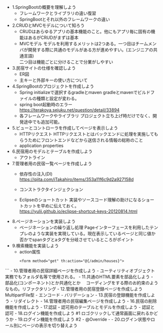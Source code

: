 - 1.SpringBootの概要を理解しよう
  - フレームワークとライブラリの違い復習
  - SpringBootとそれ以外のフレームワークの違い
- 2.CRUDとMVCモデルについて知ろう
  - CRUDはあらゆるアプリの基本機能のこと。他にもアプリ毎に固有の機能はあるがCRUDがまずは基本
  - MVCモデル
    モデルを利用するメリットは2つある。一つ目はチームメンバが開発する際に共通のモデルがある方が進めやすい。(エンジニアの共通言語)<br>
    二つ目は機能ごとに分けることで分業がしやすい<br>
- 3.民宿サイトの仕様を確認しよう
  - ER図
  - 主キーと外部キーの使い方について
- 4.SpringBootのプロジェクトを作成しよう
  - Spring initializeで選択するgradleとmaven
    gradleとmavenでビルドファイルの種類と設定が変わる。<br>
  - spring boot起動時のエラー
    https://terakoya.sejuku.net/question/detail/33894
  - 各フレームワークやライブラリ
    プロジェクト立ち上げ時だけでなく、開発途中でも追加可能。<br>
- 5.ビューとコントローラを作成してページを表示しよう
  - HTTPリクエスト
    HTTPリクエストとはバックエンドに処理を実施してもらうためにフロントエンドなどから送信される情報の総称のこと
  - application properties
- 6.民宿用のモデルとテーブルを作成しよう
  - アウトライン
- 7.管理者用の民宿一覧ページを作成しよう
  - 依存性の注入(DI)
    https://qiita.com/iTakahiro/items/353a11f6c9d2a927158d
  - コンストラクタインジェクション
    
  - Eclipseのショートカット
    実装やソースコード理解の助けになるショートカットを早めに伝えておく。<br>
    https://yulii.github.io/eclipse-shortcut-keys-20120814.html
- 8.ページネーションを実装しよう
  - ページネーションの繰り返し処理
    Pageインターフェースを利用したテンプレのような実装を実現している。現在表示しているページと同じ値か否かでspanタグとaタグを分岐させているところがポイント
- 9.検索機能を実装しよう
  - action属性
    ```
    <form method="get" th:action="@{/admin/houses}">
</form>
    ```
- 10.管理者用の民宿詳細ページを作成しよう
 - ユーティリティオブジェクト
  実務でもフォルダ名等で使用される。
- 11.共通のHTML要素を部品化しよう
 - 部品化(コンポーネント)とか共通化とか
　コーディングをする際のお約束のようなもの。リファクタリング
- 12.管理者用の民宿登録ページを作成しよう
 MultipartFile型
 - エンコード
 - バリデーション
- 13.民宿の登録機能を作成しよう
 - リダイレクト
- 14.管理者用の民宿編集ページを作成しよう
- 16.民宿の削除機能を作成しよう
- 17.認証・認可用のテーブルとモデルを作成しよう
 - 認証と認可
- 18.ログイン機能を作成しよう #1
 ロゴクリックして通常画面に戻れるかどうか
- 19.ログイン機能を作成しよう #2
 - @Override
 - <? extends A>
- 20.ログイン状態やロール別にページの表示を切り替えよう

